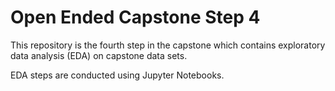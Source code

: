 # Open Ended Capstone Step 4
This repository is the fourth step in the capstone which contains exploratory data analysis (EDA) on capstone data sets.

EDA steps are conducted using Jupyter Notebooks.
